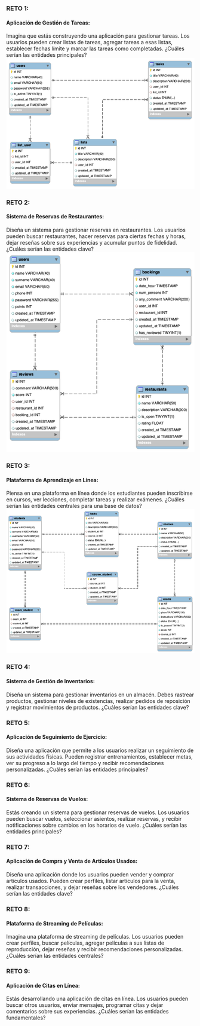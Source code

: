 ### RETO 1: 
#### Aplicación de Gestión de Tareas:
Imagina que estás construyendo una aplicación para gestionar tareas. Los usuarios pueden
crear listas de tareas, agregar tareas a esas listas, establecer fechas límite y marcar las
tareas como completadas. ¿Cuáles serían las entidades principales?
<img src="./img/MySQL_reto_1.png"/>

### RETO 2: 
#### Sistema de Reservas de Restaurantes:
Diseña un sistema para gestionar reservas en restaurantes. Los usuarios pueden buscar
restaurantes, hacer reservas para ciertas fechas y horas, dejar reseñas sobre sus
experiencias y acumular puntos de fidelidad. ¿Cuáles serían las entidades clave?
<img src="./img/MySQL_reto_2.png"/>

### RETO 3: 
#### Plataforma de Aprendizaje en Línea:
Piensa en una plataforma en línea donde los estudiantes pueden inscribirse en cursos, ver
lecciones, completar tareas y realizar exámenes. ¿Cuáles serían las entidades centrales
para una base de datos?
<img src="./img/MySQL_reto_3.png"/>

### RETO 4: 
#### Sistema de Gestión de Inventarios:
Diseña un sistema para gestionar inventarios en un almacén. Debes rastrear productos,
gestionar niveles de existencias, realizar pedidos de reposición y registrar movimientos de
productos. ¿Cuáles serían las entidades clave?


### RETO 5: 
#### Aplicación de Seguimiento de Ejercicio:
Diseña una aplicación que permite a los usuarios realizar un seguimiento de sus
actividades físicas. Pueden registrar entrenamientos, establecer metas, ver su progreso a
lo largo del tiempo y recibir recomendaciones personalizadas. ¿Cuáles serían las entidades
principales?


### RETO 6: 
#### Sistema de Reservas de Vuelos:
Estás creando un sistema para gestionar reservas de vuelos. Los usuarios pueden buscar
vuelos, seleccionar asientos, realizar reservas, y recibir notificaciones sobre cambios en los
horarios de vuelo. ¿Cuáles serían las entidades principales?


### RETO 7: 
#### Aplicación de Compra y Venta de Artículos Usados:
Diseña una aplicación donde los usuarios pueden vender y comprar artículos usados.
Pueden crear perfiles, listar artículos para la venta, realizar transacciones, y dejar reseñas
sobre los vendedores. ¿Cuáles serían las entidades clave?


### RETO 8: 
#### Plataforma de Streaming de Películas:
Imagina una plataforma de streaming de películas. Los usuarios pueden crear perfiles,
buscar películas, agregar películas a sus listas de reproducción, dejar reseñas y recibir
recomendaciones personalizadas. ¿Cuáles serían las entidades centrales?


### RETO 9: 
#### Aplicación de Citas en Línea:
Estás desarrollando una aplicación de citas en línea. Los usuarios pueden buscar otros
usuarios, enviar mensajes, programar citas y dejar comentarios sobre sus experiencias.
¿Cuáles serían las entidades fundamentales?


